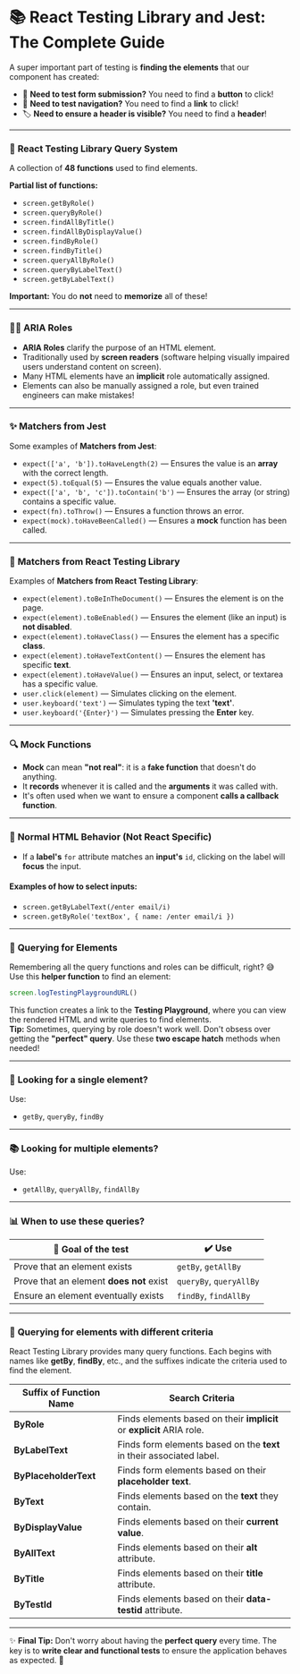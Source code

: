 # 📚 **React Testing Library and Jest: The Complete Guide** 

A super important part of testing is **finding the elements** that our component has created:

- 📝 **Need to test form submission?** You need to find a **button** to click!
- 🔗 **Need to test navigation?** You need to find a **link** to click!
- 🏷️ **Need to ensure a header is visible?** You need to find a **header**!

---

### 🎯 **React Testing Library Query System**

A collection of **48 functions** used to find elements.

**Partial list of functions:**

- `screen.getByRole()`
- `screen.queryByRole()`
- `screen.findAllByTitle()`
- `screen.findAllByDisplayValue()`
- `screen.findByRole()`
- `screen.findByTitle()`
- `screen.queryAllByRole()`
- `screen.queryByLabelText()`
- `screen.getByLabelText()`

**Important:** You do **not** need to **memorize** all of these!

---

### 🦸‍♀️ **ARIA Roles**

- **ARIA Roles** clarify the purpose of an HTML element.
- Traditionally used by **screen readers** (software helping visually impaired users understand content on screen).
- Many HTML elements have an **implicit** role automatically assigned.
- Elements can also be manually assigned a role, but even trained engineers can make mistakes!

---

### ✨ **Matchers from Jest**

Some examples of **Matchers from Jest**:

- `expect(['a', 'b']).toHaveLength(2)` — Ensures the value is an **array** with the correct length.
- `expect(5).toEqual(5)` — Ensures the value equals another value.
- `expect(['a', 'b', 'c']).toContain('b')` — Ensures the array (or string) contains a specific value.
- `expect(fn).toThrow()` — Ensures a function throws an error.
- `expect(mock).toHaveBeenCalled()` — Ensures a **mock** function has been called.

---

### 🧪 **Matchers from React Testing Library**

Examples of **Matchers from React Testing Library**:

- `expect(element).toBeInTheDocument()` — Ensures the element is on the page.
- `expect(element).toBeEnabled()` — Ensures the element (like an input) is **not disabled**.
- `expect(element).toHaveClass()` — Ensures the element has a specific **class**.
- `expect(element).toHaveTextContent()` — Ensures the element has specific **text**.
- `expect(element).toHaveValue()` — Ensures an input, select, or textarea has a specific value.
- `user.click(element)` — Simulates clicking on the element.
- `user.keyboard('text')` — Simulates typing the text **'text'**.
- `user.keyboard('{Enter}')` — Simulates pressing the **Enter** key.

---

### 🔍 **Mock Functions**

- **Mock** can mean **"not real"**: it is a **fake function** that doesn't do anything.
- It **records** whenever it is called and the **arguments** it was called with.
- It's often used when we want to ensure a component **calls a callback function**.

---

### 📝 **Normal HTML Behavior** (Not React Specific)

- If a **label's** `for` attribute matches an **input's** `id`, clicking on the label will **focus** the input.

#### Examples of how to select inputs:

- `screen.getByLabelText(/enter email/i)`
- `screen.getByRole('textBox', { name: /enter email/i })`

---

### 🎯 **Querying for Elements**

Remembering all the query functions and roles can be difficult, right? 😅  
Use this **helper function** to find an element:

```js
screen.logTestingPlaygroundURL()
```

This function creates a link to the **Testing Playground**, where you can view the rendered HTML and write queries to find elements.  
**Tip:** Sometimes, querying by role doesn't work well. Don't obsess over getting the **"perfect" query**. Use these **two escape hatch** methods when needed!

---

### 📍 **Looking for a single element?**  
Use:

- `getBy`, `queryBy`, `findBy`

---

### 📚 **Looking for multiple elements?**  
Use:

- `getAllBy`, `queryAllBy`, `findAllBy`

---

### 📊 **When to use these queries?**

| 🎯 **Goal of the test**                          | ✔️ **Use**                |
| ------------------------------------------------ | ------------------------ |
| Prove that an element exists                    | `getBy`, `getAllBy`       |
| Prove that an element **does not** exist         | `queryBy`, `queryAllBy`   |
| Ensure an element eventually exists             | `findBy`, `findAllBy`     |

---

### 🔎 **Querying for elements with different criteria**  
React Testing Library provides many query functions. Each begins with names like **getBy**, **findBy**, etc., and the suffixes indicate the criteria used to find the element.

| Suffix of Function Name  | **Search Criteria**                                             |
| ------------------------ | --------------------------------------------------------------- |
| **ByRole**               | Finds elements based on their **implicit** or **explicit** ARIA role. |
| **ByLabelText**          | Finds form elements based on the **text** in their associated label. |
| **ByPlaceholderText**    | Finds form elements based on their **placeholder text**.        |
| **ByText**               | Finds elements based on the **text** they contain.              |
| **ByDisplayValue**       | Finds elements based on their **current value**.                |
| **ByAllText**            | Finds elements based on their **alt** attribute.                |
| **ByTitle**              | Finds elements based on their **title** attribute.              |
| **ByTestId**             | Finds elements based on their **data-testid** attribute.        |

---

✨ **Final Tip:** Don't worry about having the **perfect query** every time. The key is to **write clear and functional tests** to ensure the application behaves as expected. 🙌
